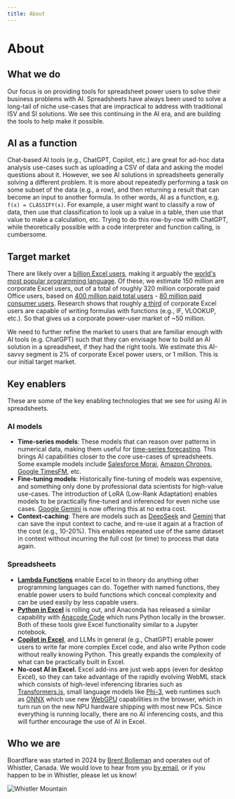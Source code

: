 ```yaml
---
title: About
---
```


# About

## What we do

Our focus is on providing tools for spreadsheet power users to solve their business problems with AI. Spreadsheets have always been used to solve a long-tail of niche use-cases that are impractical to address with traditional ISV and SI solutions. We see this continuing in the AI era, and are building the tools to help make it possible.

## AI as a function

Chat-based AI tools (e.g., ChatGPT, Copilot, etc.) are great for ad-hoc data analysis use-cases such as uploading a CSV of data and asking the model questions about it. However, we see AI solutions in spreadsheets generally solving a different problem. It is more about repeatedly performing a task on some subset of the data (e.g., a row), and then returning a result that can become an input to another formula. In other words, AI as a function, e.g. `f(x) = CLASSIFY(x)`. For example, a user might want to classify a row of data, then use that classification to look up a value in a table, then use that value to make a calculation, etc. Trying to do this row-by-row with ChatGPT, while theoretically possible with a code interpreter and function calling, is cumbersome.

## Target market

There are likely over a [billion Excel users](https://scottmax.com/excel-statistics/#Excel_User_Statistics), making it arguably the [world's most popular programming language](https://www.microsoft.com/en-us/research/blog/innovation-by-and-beyond-the-numbers-a-history-of-research-collaborations-in-excel/). Of these, we estimate 150 million are corporate Excel users, out of a total of roughly 320 million corporate paid Office users, based on [400 million paid total users](https://office365itpros.com/2024/01/31/office-365-reaches-400-million/) - [80 million paid consumer users](https://www.microsoft.com/en-us/Investor/earnings/FY-2024-Q4/press-release-webcast). Research shows that roughly [a third](https://www.acuitytraining.co.uk/news-tips/new-excel-facts-statistics-2022/) of corporate Excel users are capable of writing formulas with functions (e.g., IF, VLOOKUP, etc.).  So that gives us a corporate power-user market of ~50 million.

We need to further refine the market to users that are familiar enough with AI tools (e.g. ChatGPT) such that they can envisage how to build an AI solution in a spreadsheet, if they had the right tools.  We estimate this AI-savvy segment is 2% of corporate Excel power users, or 1 million. This is our initial target market.

## Key enablers

These are some of the key enabling technologies that we see for using AI in spreadsheets.

### AI models
- **Time-series models**: These models that can reason over patterns in numerical data, making them useful for [time-series forecasting](https://arxiv.org/pdf/2403.14735).  This brings AI capabilities closer to the core use-cases of spreadsheets.  Some example models include [Salesforce Morai](https://blog.salesforceairesearch.com/moirai/), [Amazon Chronos](https://www.amazon.science/blog/adapting-language-model-architectures-for-time-series-forecasting), [Google TimesFM](https://research.google/blog/a-decoder-only-foundation-model-for-time-series-forecasting/), etc.
- **Fine-tuning models**: Historically fine-tuning of models was expensive, and something only done by professional data scientists for high-value use-cases.  The introduction of LoRA (Low-Rank Adaptation) enables models to be practically fine-tuned and inferenced for even niche use cases. [Google Gemini](https://ai.google.dev/gemini-api/docs/model-tuning) is now offering this at no extra cost.
- **Context-caching**: There are models such as [DeepSeek](https://platform.deepseek.com/api-docs/news/news0802/) and [Gemini](https://ai.google.dev/gemini-api/docs/caching?lang=python) that can save the input context to cache, and re-use it again at a fraction of the cost (e.g., 10-20%).  This enables repeated use of the same dataset in context without incurring the full cost (or time) to process that data again.

### Spreadsheets
- [**Lambda Functions**](https://techcommunity.microsoft.com/t5/excel-blog/announcing-lambda-turn-excel-formulas-into-custom-functions/ba-p/1925546) enable Excel to in theory do anything other programming languages can do.  Together with named functions, they enable power users to build functions which conceal complexity and can be used easily by less capable users.
- [**Python in Excel**](https://techcommunity.microsoft.com/t5/excel-blog/announcing-python-in-excel-combining-the-power-of-python-and-the/ba-p/3893439) is rolling out, and Anaconda has released a similar capability with [Anacode Code](https://docs.anaconda.com/excel/code/) which runs Python locally in the browser.  Both of these tools give Excel functionality similar to a Jupyter notebook.
- [**Copilot in Excel**](https://support.microsoft.com/en-us/office/get-started-with-copilot-in-excel-d7110502-0334-4b4f-a175-a73abdfc118a), and LLMs in general (e.g., ChatGPT) enable power users to write far more complex Excel code, and also write Python code without really knowing Python. This greatly expands the complexity of what can be practically built in Excel.
- **No-cost AI in Excel.** Excel add-ins are just web apps (even for desktop Excel), so they can take advantage of the rapidly evolving WebML stack which consists of high-level inferencing libraries such as [Transformers.js](https://github.com/xenova/transformers.js), small language models like [Phi-3](https://huggingface.co/microsoft/Phi-3-mini-4k-instruct), web runtimes such as [ONNX](https://onnxruntime.ai/docs/tutorials/web/) which use new [WebGPU](https://developer.mozilla.org/en-US/docs/Web/API/WebGPU_API) capabilities in the browser, which in turn run on the new NPU hardware shipping with most new PCs. Since everything is running locally, there are no AI inferencing costs, and this will further encourage the use of AI in Excel.

## Who we are

Boardflare was started in 2024 by [Brent Bolleman](https://www.linkedin.com/in/bolleman/) and operates out of Whistler, Canada.  We would love to hear from you [by email](mailto:support@boardflare.com), or if you happen to be in Whistler, please let us know!

![Whistler Mountain](/images/whistler-mtn.jpg)